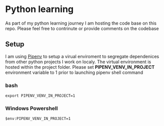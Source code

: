 # Python learning

As part of my python learning journey I am hosting the code base on this repo. Please feel free to contrinute or provide comments on the codebase 


## Setup

I am using [Pipenv](https://pipenv.pypa.io/en/latest/) to setup a virual enviroment to segregate dependenices from other python projects I work on localy. The virtual environment is hosted within the project folder. Please set **PIPENV_VENV_IN_PROJECT** environment variable to 1 prior to launching pipenv shell command

### bash
`
  export PIPENV_VENV_IN_PROJECT=1
`
### Windows Powershell
`
  $env:PIPENV_VENV_IN_PROJECT=1
`